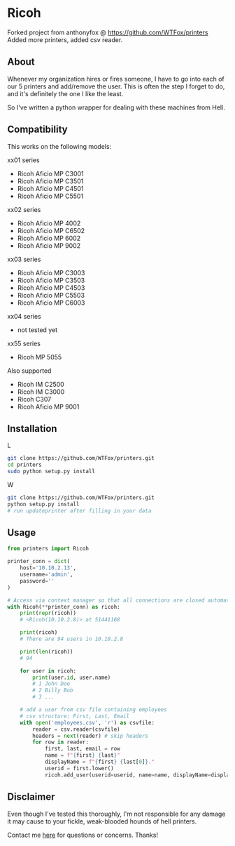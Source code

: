# Ricoh
Forked project from anthonyfox @ https://github.com/WTFox/printers      
Added more printers, added csv reader.
## About
Whenever my organization hires or fires someone, I have to go into each of our 5 printers and add/remove the user. This is often the step I forget to do, and it's definitely the one I like the least.

So I've written a python wrapper for dealing with these machines from Hell.

## Compatibility
This works on the following models:

xx01 series
* Ricoh Aficio MP C3001
* Ricoh Aficio MP C3501
* Ricoh Aficio MP C4501
* Ricoh Aficio MP C5501

xx02 series
* Ricoh Aficio MP 4002
* Ricoh Aficio MP C6502
* Ricoh Aficio MP 6002
* Ricoh Aficio MP 9002

xx03 series
* Ricoh Aficio MP C3003
* Ricoh Aficio MP C3503
* Ricoh Aficio MP C4503
* Ricoh Aficio MP C5503
* Ricoh Aficio MP C6003

xx04 series
* not tested yet

xx55 series
* Ricoh MP 5055

Also supported
* Ricoh IM C2500
* Ricoh IM C3000
* Ricoh C307
* Ricoh Aficio MP 9001 

## Installation
L
```bash
git clone https://github.com/WTFox/printers.git
cd printers
sudo python setup.py install
```
W
```bash
git clone https://github.com/WTFox/printers.git
python setup.py install
# run updateprinter after filling in your data
```


## Usage
```python
from printers import Ricoh

printer_conn = dict(
    host='10.10.2.13',
    username='admin',
    password=''
)

# Access via context manager so that all connections are closed automatically.
with Ricoh(**printer_conn) as ricoh:
    print(repr(ricoh))
    # <Ricoh(10.10.2.8)> at 51441168

    print(ricoh)
    # There are 94 users in 10.10.2.8

    print(len(ricoh))
    # 94

    for user in ricoh:
        print(user.id, user.name)
        # 1 John Doe
        # 2 Billy Bob
        # 3 ...

    # add a user from csv file containing employees
    # csv structure: First, Last, Email
    with open('employees.csv', 'r') as csvfile:
        reader = csv.reader(csvfile)
        headers = next(reader) # skip headers
        for row in reader:
            first, last, email = row
            name = f"{first} {last}"
            displayName = f"{first} {last[0]}."
            userid = first.lower()
            ricoh.add_user(userid=userid, name=name, displayName=displayName, email=email)
```

## Disclaimer
Even though I've tested this thoroughly, I'm not responsible for any damage it may cause to your fickle, weak-blooded hounds of hell printers.

Contact me [here](mailto:anthonyfox1988@gmail.com) for questions or concerns. Thanks!
